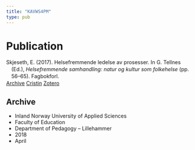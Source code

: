 ```yaml
---
title: "KAVWS4PM"
type: pub
---
```

<h1>Publication</h1>
<article id="csl-bib-container-KAVWS4PM" class="csl-bib-container">
  <div class="csl-bib-body" style="line-height: 1.35; padding-left: 1em; text-indent:-1em;">
  <div class="csl-entry">Skjeseth, E. (2017). Helsefremmende ledelse av prosesser. In G. Tellnes (Ed.), <i>Helsefremmende samhandling: natur og kultur som folkehelse</i> (pp. 56&#x2013;65). Fagbokforl.</div>
</div>
  <div class="csl-bib-buttons">
    <a href="#taxonomy-article-KAVWS4PM" class="csl-bib-button">Archive</a>
    <a href="https://app.cristin.no/results/show.jsf?id=1582159" alt="Cristin URL" class="csl-bib-button">Cristin</a>
    <a href="http://zotero.org/groups/5402882/items/KAVWS4PM" alt="Zotero URL" class="csl-bib-button">Zotero</a>
  </div>
  <div id="csl-bib-meta-container-KAVWS4PM"></div>
</article>
<div id="csl-bib-meta-KAVWS4PM" class="csl-bib-meta">
  <article id="taxonomy-article-KAVWS4PM" class="taxonomy-article">
    <h1>Archive</h1>
    <ul>
      <li>Inland Norway University of Applied Sciences</li>
      <li>Faculty of Education</li>
      <li>Department of Pedagogy – Lillehammer</li>
      <li>2018</li>
      <li>April</li>
    </ul>
  </article>
</div>
